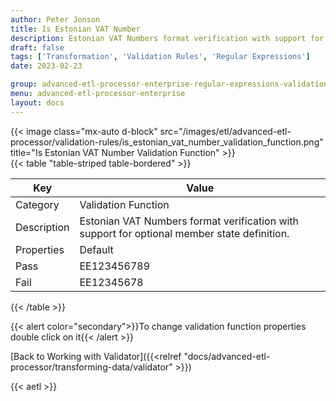 ```yaml
---
author: Peter Jonson
title: Is Estonian VAT Number
description: Estonian VAT Numbers format verification with support for optional member state definition.
draft: false
tags: ['Transformation', 'Validation Rules', 'Regular Expressions']
date: 2023-02-23

group: advanced-etl-processor-enterprise-regular-expressions-validation
menu: advanced-etl-processor-enterprise
layout: docs
---
```


{{< image class="mx-auto d-block"  src="/images/etl/advanced-etl-processor/validation-rules/is_estonian_vat_number_validation_function.png" title="Is Estonian VAT Number Validation Function" >}}
\
{{< table "table-striped table-bordered" >}}

| Key         | Value                                                                                       |
| ----------- | ------------------------------------------------------------------------------------------- |
| Category    | Validation Function                                                                         |
| Description | Estonian VAT Numbers format verification with support for optional member state definition. |
| Properties  | Default                                                                                     |
| Pass        | EE123456789                                                                                 |
| Fail        | EE12345678                                                                                  |

{{< /table >}}

{{< alert color="secondary">}}To change validation function properties double click on it{{< /alert >}}

[Back to Working with Validator]({{<relref "docs/advanced-etl-processor/transforming-data/validator" >}})

{{< aetl >}}

